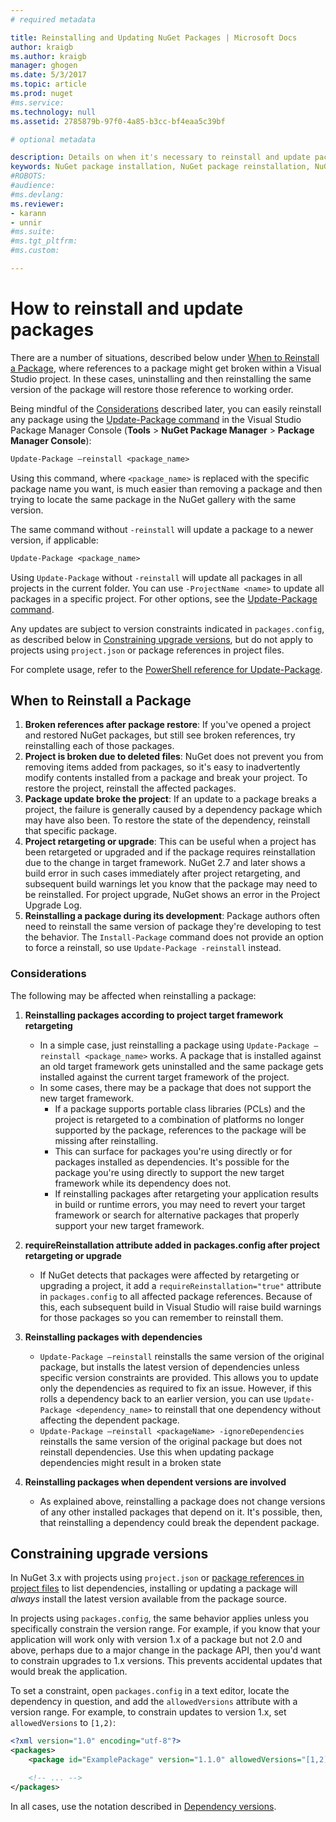 ```yaml
---
# required metadata

title: Reinstalling and Updating NuGet Packages | Microsoft Docs
author: kraigb
ms.author: kraigb
manager: ghogen
ms.date: 5/3/2017
ms.topic: article
ms.prod: nuget
#ms.service:
ms.technology: null
ms.assetid: 2785879b-97f0-4a85-b3cc-bf4eaa5c39bf

# optional metadata

description: Details on when it's necessary to reinstall and update packages, as with broken package references in Visual Studio.
keywords: NuGet package installation, NuGet package reinstallation, NuGet package restore, updating package, restoring packages, fixing broken references
#ROBOTS:
#audience:
#ms.devlang:
ms.reviewer:
- karann
- unnir
#ms.suite:
#ms.tgt_pltfrm:
#ms.custom:

---
```


# How to reinstall and update packages

There are a number of situations, described below under [When to Reinstall a Package](#when-to-reinstall-a-package), where references to a package might get broken within a Visual Studio project. In these cases, uninstalling and then reinstalling the same version of the package will restore those reference to working order.

Being mindful of the [Considerations](#considerations) described later, you can easily reinstall any package using the [Update-Package command](../Tools/PowerShell-Reference.md#update-package) in the Visual Studio Package Manager Console (**Tools** > **NuGet Package Manager** > **Package Manager Console**):

```ps
Update-Package –reinstall <package_name>
```

Using this command, where `<package_name>` is replaced with the specific package name you want, is much easier than removing a package and then trying to locate the same package in the NuGet gallery with the same version.

The same command without `-reinstall` will update a package to a newer version, if applicable:

```ps
Update-Package <package_name>
```

Using `Update-Package` without `-reinstall` will update all packages in all projects in the current folder. You can use `-ProjectName <name>` to update all packages in a specific project. For other options, see the [Update-Package command](../Tools/PowerShell-Reference.md#update-package).

Any updates are subject to version constraints indicated in `packages.config`, as described below in [Constraining upgrade versions](#constraining-upgrade-versions), but do not apply to projects using `project.json` or package references in project files.

For complete usage, refer to the [PowerShell reference for Update-Package](../tools/powershell-reference.md#update-package).

## When to Reinstall a Package

1. **Broken references after package restore**: If you've opened a project and restored NuGet packages, but still see broken references, try reinstalling each of those packages.
1. **Project is broken due to deleted files**: NuGet does not prevent you from removing items added from packages, so it's easy to inadvertently modify contents installed from a package and break your project. To restore the project, reinstall the affected packages.
1. **Package update broke the project**: If an update to a package breaks a project, the failure is generally caused by a dependency package which may have also been. To restore the state of the dependency, reinstall that specific package.
1. **Project retargeting or upgrade**: This can be useful when a project has been retargeted or upgraded and if the package requires reinstallation due to the change in target framework. NuGet 2.7 and later shows a build error in such cases immediately after project retargeting, and subsequent build warnings let you know that the package may need to be reinstalled. For project upgrade, NuGet shows an error in the Project Upgrade Log.
1. **Reinstalling a package during its development**: Package authors often need to reinstall the same version of package they're developing to test the behavior. The `Install-Package` command does not provide an option to force a reinstall, so use `Update-Package -reinstall` instead.

### Considerations

The following may be affected when reinstalling a package:

1. **Reinstalling packages according to project target framework retargeting**
    - In a simple case, just reinstalling a package using `Update-Package –reinstall <package_name>` works. A package that is installed against an old target framework gets uninstalled and the same package gets installed against the current target framework of the project.
    - In some cases, there may be a package that does not support the new target framework.
        - If a package supports portable class libraries (PCLs) and the project is retargeted to a combination of platforms no longer supported by the package, references to the package will be missing after reinstalling.
        - This can surface for packages you're using directly or for packages installed as dependencies. It's possible for the package you're using directly to support the new target framework while its dependency does not.
        - If reinstalling packages after retargeting your application results in build or runtime errors, you may need to revert your target framework or search for alternative packages that properly support your new target framework.

1. **requireReinstallation attribute added in packages.config after project retargeting or upgrade**
    - If NuGet detects that packages were affected by retargeting or upgrading a project, it add a `requireReinstallation="true"` attribute in  `packages.config` to all affected package references. Because of this, each subsequent build in Visual Studio will raise build warnings for those packages so you can remember to reinstall them.

1. **Reinstalling packages with dependencies**
    - `Update-Package –reinstall` reinstalls the same version of the original package, but installs the latest version of dependencies unless specific version constraints are provided. This allows you to update only the dependencies as required to fix an issue. However, if this rolls a dependency back to an earlier version, you can use `Update-Package <dependency_name>` to reinstall that one dependency without affecting the dependent package.
    - `Update-Package –reinstall <packageName> -ignoreDependencies` reinstalls the same version of the original package but does not reinstall dependencies. Use this when updating package dependencies might result in a broken state

1. **Reinstalling packages when dependent versions are involved**
    - As explained above, reinstalling a package does not change versions of any other installed packages that depend on it. It's possible, then, that reinstalling a dependency could break the dependent package.

## Constraining upgrade versions

In NuGet 3.x with projects using `project.json` or [package references in project files](../Consume-Packages/Package-References-in-Project-Files.md) to list dependencies, installing or updating a package will *always* install the latest version available from the package source.

In projects using `packages.config`, the same behavior applies unless you specifically constrain the version range. For example, if you know that your application will work only with version 1.x of a package but not 2.0 and above, perhaps due to a major change in the package API, then you'd want to constrain upgrades to 1.x versions. This prevents accidental updates that would break the application.

To set a constraint, open `packages.config` in a text editor, locate the dependency in question, and add the `allowedVersions` attribute with a version range. For example, to constrain updates to version 1.x, set `allowedVersions` to `[1,2)`:

```xml
<?xml version="1.0" encoding="utf-8"?>
<packages>
    <package id="ExamplePackage" version="1.1.0" allowedVersions="[1,2)" />

    <!-- ... -->
</packages>
```

In all cases, use the notation described in [Dependency versions](../create-packages/dependency-versions.md).
